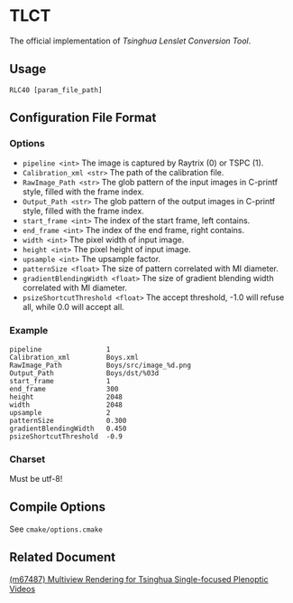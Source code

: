 # TLCT

The official implementation of *Tsinghua Lenslet Conversion Tool*.

## Usage

```shell
RLC40 [param_file_path]
```

## Configuration File Format

### Options

+ `pipeline <int>` The image is captured by Raytrix (0) or TSPC (1).
+ `Calibration_xml <str>` The path of the calibration file.
+ `RawImage_Path <str>` The glob pattern of the input images in C-printf style, filled with the frame index.
+ `Output_Path <str>` The glob pattern of the output images in C-printf style, filled with the frame index.
+ `start_frame <int>` The index of the start frame, left contains.
+ `end_frame <int>` The index of the end frame, right contains.
+ `width <int>` The pixel width of input image.
+ `height <int>` The pixel height of input image.
+ `upsample <int>` The upsample factor.
+ `patternSize <float>` The size of pattern correlated with MI diameter.
+ `gradientBlendingWidth <float>` The size of gradient blending width correlated with MI diameter.
+ `psizeShortcutThreshold <float>` The accept threshold, -1.0 will refuse all, while 0.0 will accept all.

### Example

```
pipeline                1
Calibration_xml         Boys.xml
RawImage_Path           Boys/src/image_%d.png
Output_Path             Boys/dst/%03d
start_frame             1
end_frame               300
height                  2048
width                   2048
upsample                2
patternSize             0.300
gradientBlendingWidth   0.450
psizeShortcutThreshold  -0.9
```

### Charset

Must be utf-8!

## Compile Options

See `cmake/options.cmake`

## Related Document

[(m67487) Multiview Rendering for Tsinghua Single-focused Plenoptic Videos](https://dms.mpeg.expert/doc_end_user/current_document.php?id=92666)
